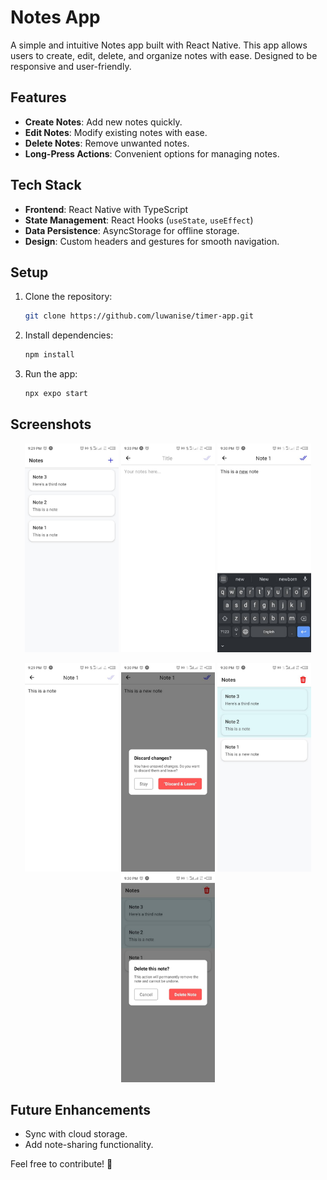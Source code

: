 # Notes App

A simple and intuitive Notes app built with React Native. This app allows users to create, edit, delete, and organize notes with ease. Designed to be responsive and user-friendly.

## Features
- **Create Notes**: Add new notes quickly.
- **Edit Notes**: Modify existing notes with ease.
- **Delete Notes**: Remove unwanted notes.
- **Long-Press Actions**: Convenient options for managing notes.

## Tech Stack
- **Frontend**: React Native with TypeScript
- **State Management**: React Hooks (`useState`, `useEffect`)
- **Data Persistence**: AsyncStorage for offline storage.
- **Design**: Custom headers and gestures for smooth navigation.

## Setup
1. Clone the repository:
   ```bash
   git clone https://github.com/luwanise/timer-app.git
   ```
2. Install dependencies:
   ```bash
   npm install
   ```
3. Run the app:
   ```bash
   npx expo start
   ```

## Screenshots  

<p align="center">
  <img src="assets/screenshots/screenshot1.jpg" alt="Screenshot 1" width="150" />
  <img src="assets/screenshots/screenshot2.jpg" alt="Screenshot 2" width="150" />
  <img src="assets/screenshots/screenshot3.jpg" alt="Screenshot 3" width="150" />
</p>
<p align="center">
  <img src="assets/screenshots/screenshot4.jpg" alt="Screenshot 4" width="150" />
  <img src="assets/screenshots/screenshot5.jpg" alt="Screenshot 5" width="150" />
  <img src="assets/screenshots/screenshot6.jpg" alt="Screenshot 6" width="150" />
  <img src="assets/screenshots/screenshot7.jpg" alt="Screenshot 7" width="150" />
</p>

## Future Enhancements
- Sync with cloud storage.
- Add note-sharing functionality.

Feel free to contribute! 🚀